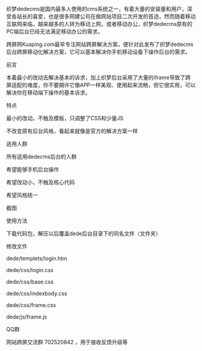 织梦dedecms是国内最多人使用的cms系统之一，有着大量的安装量和用户，深受各站长的喜爱，也是很多网建公司在做网站项目二次开发的首选，然而随着移动互联网来临，越来越多的人转为移动上网，或者移动办公，织梦dedecms原有的PC端后台已经无法满足移动办公的需求。

跨屏网Kuaping.com最早专注网站跨屏解决方案，便针对此发布了织梦dedecms后台跨屏移动化解决方案，它可以基本解决你手机移动设备下操作后台的需求。

前言

本着最小的改动去解决基本的诉求，加上织梦后台采用了大量的iframe导致了跨屏适配的难度，你不要期许它像APP一样美观、使用起来流畅，但它很实用，可以解决你在移动端下操作的基本诉求。

特点

最小的改动，不触及模板，只调整了CSS和少量JS

不改变原有后台风格，看起来就像是官方的解决方案一样

适用人群

所有适用dedecms后台的人群

希望能够手机后台操作

希望改动小，不触及核心代码

希望风格统一

截图



使用方法

下载代码包，解压以后覆盖dede后台目录下的同名文件（文件夹）

修改文件

dede/templets/login.htm

dede/css/login.css

dede/css/base.css

dede/css/indexbody.css

dede/css/frame.css

dede/js/frame.js

QQ群

网站跨屏交流群 702520842 ，用于接收反馈升级等
